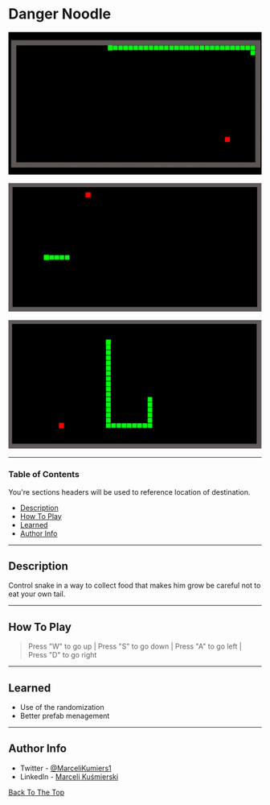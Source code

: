# Danger Noodle

![GIF](Docs/game.gif)

![1](Docs/Screenshot_1.png)

![2](Docs/Screenshot_2.png)



---

### Table of Contents
You're sections headers will be used to reference location of destination.

- [Description](#description)
- [How To Play](#how-to-use)
- [Learned](#learned)
- [Author Info](#author-info)

---

## Description
Control snake in a way to collect food that makes him grow be careful not to eat your own tail.



---

## How To Play
> Press "W" to go up | Press "S" to go down | Press "A" to go left | Press "D" to go right 


---

## Learned 
- Use of the randomization 
- Better prefab menagement





---


## Author Info

- Twitter - [@MarceliKumiers1](https://twitter.com/MarceliKumiers1)
- LinkedIn - [Marceli Kuśmierski](https://www.linkedin.com/in/marceli-ku%C5%9Bmierski-321969165/)

[Back To The Top](#Danger-Noodle)

